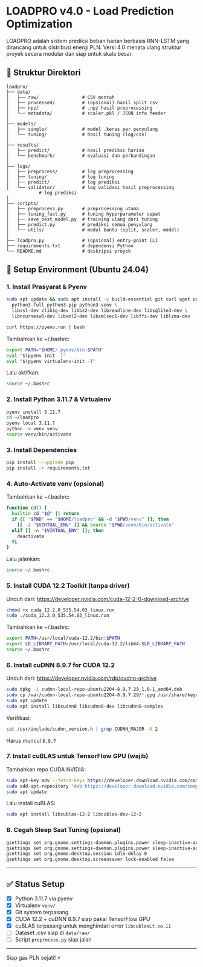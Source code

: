 # LOADPRO v4.0 - Load Prediction Optimization

LOADPRO adalah sistem prediksi beban harian berbasis RNN-LSTM yang dirancang untuk distribusi energi PLN. Versi 4.0 menata ulang struktur proyek secara modular dan siap untuk skala besar.

## 📂 Struktur Direktori

```
loadpro/
├── data/
│   ├── raw/                # CSV mentah
│   ├── processed/          # (opsional) hasil split csv
│   ├── npz/                # .npz hasil preprocessing
│   └── metadata/           # scaler.pkl / JSON info feeder
│
├── models/
│   ├── single/             # model .keras per penyulang
│   └── tuning/             # hasil tuning (log/csv)
│
├── results/
│   ├── predict/            # hasil prediksi harian
│   └── benchmark/          # evaluasi dan perbandingan
│
├── logs/
│   ├── preprocess/         # log preprocessing
│   ├── tuning/             # log tuning
│   ├── predict/            # log prediksi
│   └── validator/          # log validasi hasil preprocessing
            # log prediksi
│
├── scripts/
│   ├── preprocess.py       # preprocessing utama
│   ├── tuning_fast.py      # tuning hyperparameter cepat
│   ├── save_best_model.py  # training ulang dari tuning
│   ├── predict.py          # prediksi semua penyulang
│   └── utils/              # modul bantu (split, scaler, model)
│
├── loadpro.py              # (opsional) entry-point CLI
├── requirements.txt        # dependensi Python
└── README.md               # deskripsi proyek
```

## 🚀 Setup Environment (Ubuntu 24.04)

### 1. Install Prasyarat & Pyenv
```bash
sudo apt update && sudo apt install -y build-essential git curl wget unzip nano \
  python3-full python3-pip python3-venv \
  libssl-dev zlib1g-dev libbz2-dev libreadline-dev libsqlite3-dev \
  libncursesw5-dev libxml2-dev libxmlsec1-dev libffi-dev liblzma-dev

curl https://pyenv.run | bash
```

Tambahkan ke ~/.bashrc:
```bash
export PATH="$HOME/.pyenv/bin:$PATH"
eval "$(pyenv init -)"
eval "$(pyenv virtualenv-init -)"
```
Lalu aktifkan:
```bash
source ~/.bashrc
```

### 2. Install Python 3.11.7 & Virtualenv
```bash
pyenv install 3.11.7
cd ~/loadpro
pyenv local 3.11.7
python -m venv venv
source venv/bin/activate
```

### 3. Install Dependencies
```bash
pip install --upgrade pip
pip install -r requirements.txt
```

### 4. Auto-Activate venv (opsional)
Tambahkan ke ~/.bashrc:
```bash
function cd() {
  builtin cd "$@" || return
  if [[ "$PWD" == "$HOME/loadpro" && -d "$PWD/venv" ]]; then
    [[ -z "$VIRTUAL_ENV" ]] && source "$PWD/venv/bin/activate"
  elif [[ -n "$VIRTUAL_ENV" ]]; then
    deactivate
  fi
}
```

Lalu jalankan:
```bash
source ~/.bashrc
```

### 5. Install CUDA 12.2 Toolkit (tanpa driver)
Unduh dari: https://developer.nvidia.com/cuda-12-2-0-download-archive

```bash
chmod +x cuda_12.2.0_535.54.03_linux.run
sudo ./cuda_12.2.0_535.54.03_linux.run
```

Tambahkan ke ~/.bashrc:
```bash
export PATH=/usr/local/cuda-12.2/bin:$PATH
export LD_LIBRARY_PATH=/usr/local/cuda-12.2/lib64:$LD_LIBRARY_PATH
source ~/.bashrc
```

### 6. Install cuDNN 8.9.7 for CUDA 12.2
Unduh dari: https://developer.nvidia.com/rdp/cudnn-archive

```bash
sudo dpkg -i cudnn-local-repo-ubuntu2204-8.9.7.29_1.0-1_amd64.deb
sudo cp /var/cudnn-local-repo-ubuntu2204-8.9.7.29/*.gpg /usr/share/keyrings/
sudo apt update
sudo apt install libcudnn8 libcudnn8-dev libcudnn8-samples
```

Verifikasi:
```bash
cat /usr/include/cudnn_version.h | grep CUDNN_MAJOR -A 2
```
Harus muncul `8.9.7`

### 7. Install cuBLAS untuk TensorFlow GPU (wajib)
Tambahkan repo CUDA NVIDIA:
```bash
sudo apt-key adv --fetch-keys https://developer.download.nvidia.com/compute/cuda/repos/ubuntu2204/x86_64/3bf863cc.pub
sudo add-apt-repository "deb https://developer.download.nvidia.com/compute/cuda/repos/ubuntu2204/x86_64/ /"
sudo apt update
```

Lalu install cuBLAS:
```bash
sudo apt install libcublas-12-2 libcublas-dev-12-2
```

### 8. Cegah Sleep Saat Tuning (opsional)
```bash
gsettings set org.gnome.settings-daemon.plugins.power sleep-inactive-ac-type 'nothing'
gsettings set org.gnome.settings-daemon.plugins.power sleep-inactive-ac-timeout 0
gsettings set org.gnome.desktop.session idle-delay 0
gsettings set org.gnome.desktop.screensaver lock-enabled false
```

---

## ✅ Status Setup
- [x] Python 3.11.7 via pyenv
- [x] Virtualenv `venv/`
- [x] Git system terpasang
- [x] CUDA 12.2 + cuDNN 8.9.7 siap pakai TensorFlow GPU
- [x] cuBLAS terpasang untuk menghindari error `libcublasLt.so.11`
- [ ] Dataset .csv siap di `data/raw/`
- [ ] Script `preprocess.py` siap jalan

---

Siap gas PLN sejati! ⚡
